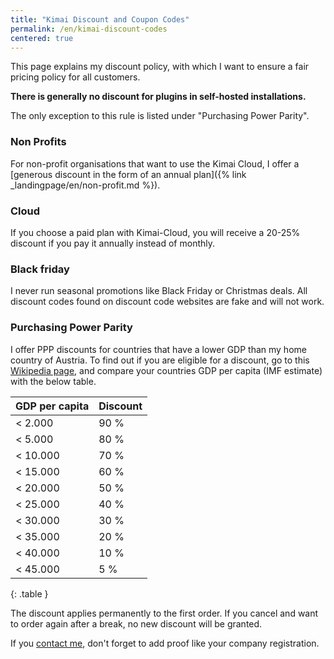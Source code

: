 ```yaml
---
title: "Kimai Discount and Coupon Codes"
permalink: /en/kimai-discount-codes
centered: true
---
```


This page explains my discount policy, with which I want to ensure a fair pricing policy for all customers.

**There is generally no discount for plugins in self-hosted installations.**

The only exception to this rule is listed under "Purchasing Power Parity".

### Non Profits

For non-profit organisations that want to use the Kimai Cloud, I offer a [generous discount in the form of an annual plan]({% link _landingpage/en/non-profit.md %}).   

### Cloud

If you choose a paid plan with Kimai-Cloud, you will receive a 20-25% discount if you pay it annually instead of monthly.

### Black friday

I never run seasonal promotions like Black Friday or Christmas deals.
All discount codes found on discount code websites are fake and will not work.

### Purchasing Power Parity

I offer PPP discounts for countries that have a lower GDP than my home country of Austria.
To find out if you are eligible for a discount, go to this [Wikipedia page](https://en.wikipedia.org/wiki/List_of_countries_by_GDP_(nominal)_per_capita), 
and compare your countries GDP per capita (IMF estimate) with the below table. 

| GDP per capita | Discount |
|----------------|----------|
| <  2.000       | 90 %     |
| <  5.000       | 80 %     |
| < 10.000       | 70 %     |
| < 15.000       | 60 %     |
| < 20.000       | 50 %     |
| < 25.000       | 40 %     |
| < 30.000       | 30 %     |
| < 35.000       | 20 %     |
| < 40.000       | 10 %     |
| < 45.000       | 5 %      |
{: .table }

The discount applies permanently to the first order.
If you cancel and want to order again after a break, no new discount will be granted.

If you [contact me](mailto:support@kimai.cloud), don't forget to add proof like your company registration.
